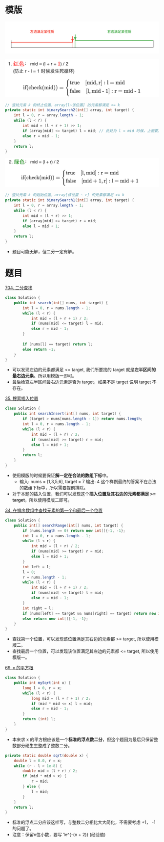 # 模版
![](./fig/binary_search.png)


![](./fig/red.png)
```Java
// 查找元素 k 的终止位置，array[l~该位置] 的元素都满足 <= k
private static int binarySearch2(int[] array, int target) {
    int l = 0, r = array.length - 1;
    while (l < r) {
        int mid = (l + r + 1) >> 1;
        if (array[mid] <= target) l = mid; // 此处为 l = mid 时候，上面要加 1
        else r = mid - 1;
    }
    return l;
}
```

![](./fig/green.png)
```Java
// 查找元素 k 的起始位置，array[该位置 ~ r] 的元素都满足 >= k
private static int binarySearch1(int[] array, int target) {
    int l = 0, r = array.length - 1;
    while (l < r) {
        int mid = (l + r) >> 1;
        if (array[mid] >= target) r = mid;
        else l = mid + 1;
    }
    return l;
}
```
- 题目可能无解，但二分一定有解。

# 题目
[704. 二分查找](https://leetcode-cn.com/problems/binary-search/)
```Java
class Solution {
    public int search(int[] nums, int target) {
        int l = 0, r = nums.length - 1;
        while (l < r) {
            int mid = (l + r + 1) / 2;
            if (nums[mid] <= target) l = mid;
            else r = mid - 1;
        }

        if (nums[l] == target) return l;
        else return -1;
    }
}
```
- 可以发现左边的元素都满足 <= target, 我们所要找的 target 就是**左半区间的最右边元素**。所以用模版一即可。
- 最后检查左半区间最右边元素是否为 target，如果不是 target 说明 target 不存在。

[35. 搜索插入位置](https://leetcode-cn.com/problems/search-insert-position/)
```Java
class Solution {
    public int searchInsert(int[] nums, int target) {
        if (target > nums[nums.length - 1]) return nums.length;
        int l = 0, r = nums.length - 1;
        while (l < r) {
            int mid = (l + r) / 2;
            if (nums[mid] >= target) r = mid;
            else l = mid + 1;
        }
        return l;
    }
}
```

- 使用模版的时候要保证**解一定在合法的数组下标**中。
    - 输入: nums = [1,3,5,6], target = 7
    输出: 4 
    这个样例最终的答案不在合法的数组下标中，所以需要提前排除。
- 对于本题的插入位置，我们可以发现这个**插入位置及其右边的元素都满足 >= target**，所以使用模版二即可。

[34. 在排序数组中查找元素的第一个和最后一个位置](https://leetcode-cn.com/problems/find-first-and-last-position-of-element-in-sorted-array/)

```Java
class Solution {
    public int[] searchRange(int[] nums, int target) {
        if (nums.length == 0) return new int[]{-1, -1};
        int l = 0, r = nums.length - 1;
        while (l < r) {
            int mid = (l + r) / 2;
            if (nums[mid] >= target) r = mid;
            else l = mid + 1;
        }
        int left = l;
        l = 0;
        r = nums.length - 1;
        while (l < r) {
            int mid = (l + r + 1) / 2;
            if (nums[mid] <= target) l = mid;
            else r = mid - 1;
        }
        int right = l;
        if (nums[left] == target && nums[right] == target) return new int[]{left, right};
        else return new int[]{-1, -1};
    }
}
```
- 查找第一个位置，可以发现该位置满足其右边的元素都 >= target, 所以使用模版二。
- 查找最后一个位置，可以发现该位置满足其左边的元素都 <= target, 所以使用模版一。

[69. x 的平方根](https://leetcode-cn.com/problems/sqrtx/)

```Java
class Solution {
    public int mySqrt(int x) {
        long l = 0, r = x;
        while (l < r) {
            long mid = (l + r + 1) / 2;
            if (mid * mid <= x) l = mid;
            else r = mid - 1;
        }
        return (int) l;
    }
}
```
- 本来求 x 的平方根应该是一个**标准的浮点数二分**，但这个题因为最后只保留整数部分硬生生整成了整数二分。

```Java
private static double sqrt(double x) {
    double l = 0.0, r = x;
    while (r - l > 1e-8) {
        double mid = (l + r) / 2;
        if (mid * mid > x) {
            r = mid;
        } else {
            l = mid;
        }
    }
    return l;
}
```
- 标准的浮点二分应该这样写，与整数二分相比大大简化，不需要考虑 +1， -1 的问题了。
- 注意：保留n位小数，要写 1e^{-(n + 2)} (经验值)



